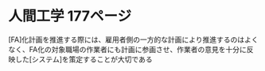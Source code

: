 # 人間工学 177ページ
 [FA]化計画を推進する際には、雇用者側の一方的な計画により推進するのはよくなく、FA化の対象職場の作業者にも計画に参画させ、作業者の意見を十分に反映した[システム]を策定することが大切である
